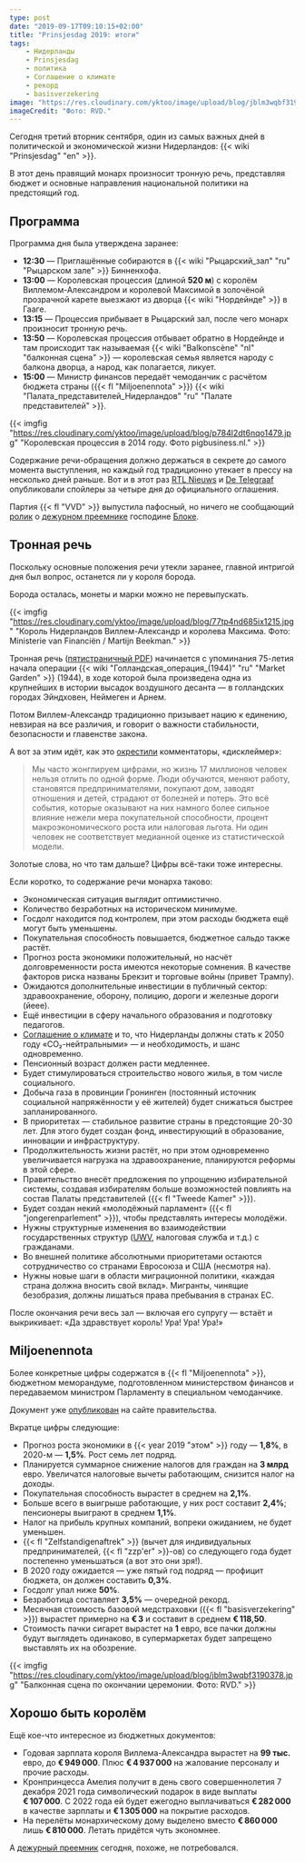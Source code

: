 ```yaml
---
type: post
date: "2019-09-17T09:10:15+02:00"
title: "Prinsjesdag 2019: итоги"
tags:
    - Нидерланды
    - Prinsjesdag
    - политика
    - Соглашение о климате
    - рекорд
    - basisverzekering
image: "https://res.cloudinary.com/yktoo/image/upload/blog/jblm3wqbf3190378.jpg"
imageCredit: "Фото: RVD."
---
```


Сегодня третий вторник сентября, один из самых важных дней в политической и экономической жизни Нидерландов: {{< wiki "Prinsjesdag" "en" >}}.

В этот день правящий монарх произносит тронную речь, представляя бюджет и основные направления национальной политики на предстоящий год.

<!--more-->

## Программа

Программа дня была утверждена заранее:

* **12:30** — Приглашённые собираются в {{< wiki "Рыцарский_зал" "ru" "Рыцарском зале" >}} Бинненхофа.
* **13:00** — Королевская процессия (длиной **520 м**) с королём Виллемом-Александром и королевой Максимой в золочёной прозрачной карете выезжают из дворца {{< wiki "Нордейнде" >}} в Гааге.
* **13:15** — Процессия прибывает в Рыцарский зал, после чего монарх произносит тронную речь.
* **13:50** — Королевская процессия отбывает обратно в Нордейнде и там происходит так называемая {{< wiki "Balkonscène" "nl" "балконная сцена" >}} — королевская семья является народу с балкона дворца, а народ, как полагается, ликует.
* **15:00** — Министр финансов передаёт чемоданчик с расчётом бюджета страны ({{< fl "Miljoenennota" >}}) {{< wiki "Палата_представителей_Нидерландов" "ru" "Палате представителей" >}}.

{{< imgfig "https://res.cloudinary.com/yktoo/image/upload/blog/p784l2dt6nqo1479.jpg" "Королевская процессия в 2014 году. Фото pigbusiness.nl." >}}

Содержание речи-обращения должно держаться в секрете до самого момента выступления, но каждый год традиционно утекает в прессу на несколько дней раньше. Вот и в этот раз [RTL Nieuws](https://www.rtlnieuws.nl/nieuws/politiek/artikel/4847551/hoekstra-miljoenennota-economie-robuust-onzekerheid) и [De Telegraaf](https://www.telegraaf.nl/nieuws/1031345873/drie-miljard-extra-lastenverlichting-in-uitgelekte-miljoenennota) опубликовали спойлеры за четыре дня до официального оглашения.

Партия {{< fl "VVD" >}} выпустила пафосный, но ничего не сообщающий [ролик](https://twitter.com/VVD/status/1173900149380263937) о [дежурном преемнике](0364) господине [Блоке](0377).

## Тронная речь

Поскольку основные положения речи утекли заранее, главной интригой дня был вопрос, останется ли у короля борода.

Борода осталась, монеты и марки можно не перевыпускать.

{{< imgfig "https://res.cloudinary.com/yktoo/image/upload/blog/77tp4nd685ix1215.jpg" "Король Нидерландов Виллем-Александр и королева Максима. Фото: Ministerie van Financiën / Martijn Beekman." >}}

Тронная речь ([пятистраничный PDF](http://download.omroep.nl/nos/docs/170919_troonrede.pdf)) начинается с упоминания 75-летия начала операции {{< wiki "Голландская_операция_(1944)" "ru" "Market Garden" >}} (1944), в ходе которой была произведена одна из крупнейших в истории высадок воздушного десанта — в голландских городах Эйндховен, Неймеген и Арнем.

Потом Виллем-Александр традиционно призывает нацию к единению, невзирая на все различия, и говорит о важности стабильности, безопасности и главенстве закона.

А вот за этим идёт, как это [окрестили](https://twitter.com/NPORadio1/status/1173926337481822210) комментаторы, «дисклеймер»:

> Мы часто жонглируем цифрами, но жизнь 17 миллионов человек нельзя отлить по одной форме. Люди обучаются, меняют работу, становятся предпринимателями, покупают дом, заводят отношения и детей, страдают от болезней и потерь. Это всё события, которые оказывают на них намного более сильное влияние нежели мера покупательной способности, процент макроэкономического роста или налоговая льгота. Ни один человек не соответствует медианной оценке из статистической модели.

Золотые слова, но что там дальше? Цифры всё-таки тоже интересны.

Если коротко, то содержание речи монарха таково:

* Экономическая ситуация выглядит оптимистично.
* Количество безработных на историческом минимуме.
* Госдолг находится под контролем, при этом расходы бюджета ещё могут быть уменьшены.
* Покупательная способность повышается, бюджетное сальдо также растёт.
* Прогноз роста экономики положительный, но насчёт долговременности роста имеются некоторые сомнения. В качестве факторов риска названы Брекзит и торговые войны (привет Трампу).
* Ожидаются дополнительные инвестиции в публичный сектор: здравоохранение, оборону, полицию, дороги и железные дороги (йеее).
* Ещё инвестиции в сферу начального образования и подготовку педагогов.
* [Соглашение о климате](0354) и то, что Нидерланды должны стать к 2050 году «CO₂-нейтральными» — и необходимость, и шанс одновременно.
* Пенсионный возраст должен расти медленнее.
* Будет стимулироваться строительство нового жилья, в том числе социального.
* Добыча газа в провинции Гронинген (постоянный источник социальной напряжённости у её жителей) будет снижаться быстрее запланированного.
* В приоритетах — стабильное развитие страны в предстоящие 20-30 лет. Для этого будет создан фонд, инвестирующий в образование, инновации и инфраструктуру.
* Продолжительность жизни растёт, но при этом одновременно увеличивается нагрузка на здравоохранение, планируются реформы в этой сфере.
* Правительство внесёт предложения по упрощению избирательной системы, создавая избирателям больше возможностей повлиять на состав Палаты представителей ({{< fl "Tweede Kamer" >}}).
* Будет создан некий «молодёжный парламент» ({{< fl "jongerenparlement" >}}), чтобы представлять интересы молодёжи.
* Нужны структурные изменения во взаимодействии государственных структур ([UWV](https://afk.best/ru/?#UWV), налоговая служба и т.д.) с гражданами.
* Во внешней политике абсолютными приоритетами остаются сотрудничество со странами Евросоюза и США (несмотря на).
* Нужны новые шаги в области миграционной политики, «каждая страна должна вносить свой вклад». Мигранты, чинящие безобразия, должны лишаться права пребывания в странах ЕС.

После окончания речи весь зал — включая его супругу — встаёт и выкрикивает: «Да здравствует король! Ура! Ура! Ура!»

## Miljoenennota

Более конкретные цифры содержатся в {{< fl "Miljoenennota" >}}, бюджетном меморандуме, подготовленном министерством финансов и передаваемом министром Парламенту в специальном чемоданчике.

Документ уже [опубликован](https://www.rijksoverheid.nl/documenten/begrotingen/2019/09/17/miljoenennota-2020) на сайте правительства.

Вкратце цифры следующие:

* Прогноз роста экономики в {{< year 2019 "этом" >}} году — **1,8%**, в 2020-м — **1,5%**. Рост семь лет подряд.
* Планируется суммарное снижение налогов для граждан на **3 млрд** евро. Увеличатся налоговые вычеты работающим, снизится налог на доходы.
* Покупательная способность вырастет в среднем на **2,1%**.
* Больше всего в выигрыше работающие, у них рост составит **2,4%**; пенсионеры выиграют в среднем **1,1%**.
* Налог на прибыль крупных компаний, вопреки ожиданием, не будет уменьшен.
* {{< fl "Zelfstandigenaftrek" >}} (вычет для индивидуальных предпринимателей, {{< fl "zzp'er" >}}-ов) со следующего года будет постепенно уменьшаться (а вот это они зря!).
* В 2020 году ожидается — уже пятый год подряд — профицит бюджета, он должен составить **0,3%**.
* Госдолг упал ниже **50%**.
* Безработица составляет **3,5%** — очередной рекорд.
* Месячная стоимость базовой медстраховки ({{< fl "basisverzekering" >}}) вырастет примерно на **€ 3** и составит в среднем **€ 118,50**.
* Стоимость пачки сигарет вырастет на **1** евро, все пачки должны будут выглядеть одинаково, в супермаркетах будет запрещено выставлять их на обозрение.

{{< imgfig "https://res.cloudinary.com/yktoo/image/upload/blog/jblm3wqbf3190378.jpg" "Балконная сцена по окончании церемонии. Фото: RVD." >}}

## Хорошо быть королём

Ещё кое-что интересное из бюджетных документов:

* Годовая зарплата короля Виллема-Александра вырастет на **99 тыс.** евро, до **€ 949 000**. Плюс **€ 4 937 000** на жалование персоналу и прочие расходы.
* Кронпринцесса Амелия получит в день свого совершеннолетия 7 декабря 2021 года символический подарок в виде выплаты **€ 107 000**. С 2022 года ей будет ежегодно выплачиваться **€ 282 000** в качестве зарплаты и **€ 1 305 000** на покрытие расходов.
* На перелёты монархическому дому выделено вместо **€ 860 000** лишь **€ 810 000**. Летать придётся чуть экономнее.

А [дежурный преемник](0364) сегодня, похоже, не потребовался.
